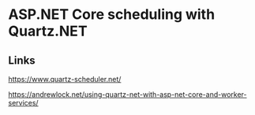 # ASP.NET Core scheduling with Quartz.NET


## Links

https://www.quartz-scheduler.net/

https://andrewlock.net/using-quartz-net-with-asp-net-core-and-worker-services/